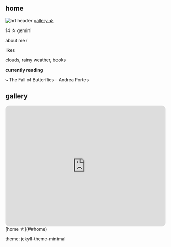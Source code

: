 ## home
![hrt header](https://user-images.githubusercontent.com/118266830/203076386-93776b0e-ca9e-406d-84cd-32e333b1a650.jpg)
[gallery ☆](##gallery)

14 ☆ gemini


about me *!*

likes

clouds, rainy weather, books

**currently reading**

⤷ The Fall of Butterflies - Andrea Portes


## gallery
<iframe style="border-radius:12px" src="https://open.spotify.com/embed/playlist/2QK8YSbLQPuRBB315F6PR7?utm_source=generator&theme=0" width="100%" height="380" frameBorder="0" allowfullscreen="" allow="autoplay; clipboard-write; encrypted-media; fullscreen; picture-in-picture" loading="lazy"></iframe>
[home ☆](##home)

theme: jekyll-theme-minimal
